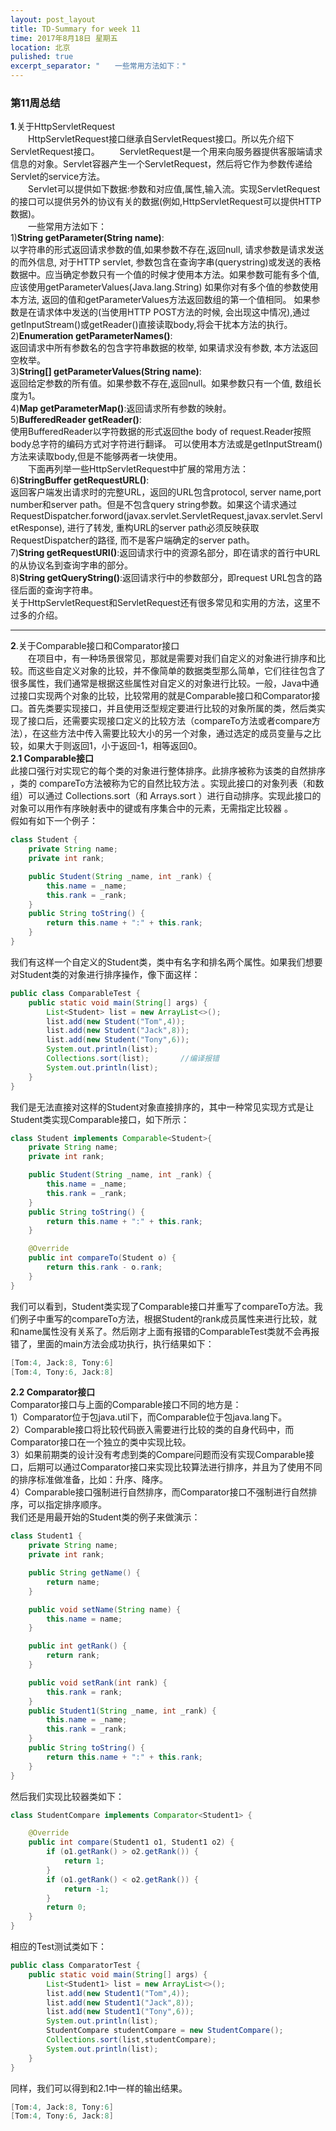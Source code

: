 ```yaml
---
layout: post_layout
title: TD-Summary for week 11
time: 2017年8月18日 星期五
location: 北京
pulished: true
excerpt_separator: "　　一些常用方法如下："
---
```


### 第11周总结

**1**.关于HttpServletRequest  
　　HttpServletRequest接口继承自ServletRequest接口。所以先介绍下ServletRequest接口。
　　ServletRequest是一个用来向服务器提供客服端请求信息的对象。Servlet容器产生一个ServletRequest，然后将它作为参数传递给Servlet的service方法。  
　　Servlet可以提供如下数据:参数和对应值,属性,输入流。实现ServletRequest的接口可以提供另外的协议有关的数据(例如,HttpServletRequest可以提供HTTP数据)。  
　　一些常用方法如下：  
1)**String getParameter(String name)**:    
以字符串的形式返回请求参数的值,如果参数不存在,返回null, 请求参数是请求发送的而外信息, 对于HTTP servlet, 参数包含在查询字串(querystring)或发送的表格数据中。应当确定参数只有一个值的时候才使用本方法。如果参数可能有多个值,应该使用getParameterValues(Java.lang.String)
如果你对有多个值的参数使用本方法, 返回的值和getParameterValues方法返回数组的第一个值相同。
如果参数是在请求体中发送的(当使用HTTP POST方法的时候, 会出现这中情况),通过getInputStream()或getReader()直接读取body,将会干扰本方法的执行。      
2)**Enumeration getParameterNames()**:  
返回请求中所有参数名的包含字符串数据的枚举, 如果请求没有参数, 本方法返回空枚举。  
3)**String[] getParameterValues(String name)**:  
返回给定参数的所有值。如果参数不存在,返回null。如果参数只有一个值, 数组长度为1。  
4)**Map getParameterMap()**:返回请求所有参数的映射。  
5)**BufferedReader getReader()**:  
 使用BufferedReader以字符数据的形式返回the body of  request.Reader按照body总字符的编码方式对字符进行翻译。 可以使用本方法或是getInputStream()方法来读取body,但是不能够两者一块使用。  
 　　下面再列举一些HttpServletRequest中扩展的常用方法：  
 6)**StringBuffer getRequestURL()**:  
 返回客户端发出请求时的完整URL，返回的URL包含protocol, server name,port number和server path。但是不包含query string参数。如果这个请求通过RequestDispatcher.forword(javax.servlet.ServletRequest,javax.servlet.ServletResponse), 进行了转发, 重构URL的server path必须反映获取RequestDispatcher的路径, 而不是客户端确定的server path。  
 7)**String getRequestURI()**:返回请求行中的资源名部分，即在请求的首行中URL的从协议名到查询字串的部分。  
 8)**String getQueryString()**:返回请求行中的参数部分，即request URL包含的路径后面的查询字符串。  
 关于HttpServletRequest和ServletRequest还有很多常见和实用的方法，这里不过多的介绍。
 
 ---
 **2**.关于Comparable接口和Comparator接口  
 　　在项目中，有一种场景很常见，那就是需要对我们自定义的对象进行排序和比较。而这些自定义对象的比较，并不像简单的数据类型那么简单，它们往往包含了很多属性，我们通常是根据这些属性对自定义的对象进行比较。一般，Java中通过接口实现两个对象的比较，比较常用的就是Comparable接口和Comparator接口。首先类要实现接口，并且使用泛型规定要进行比较的对象所属的类，然后类实现了接口后，还需要实现接口定义的比较方法（compareTo方法或者compare方法），在这些方法中传入需要比较大小的另一个对象，通过选定的成员变量与之比较，如果大于则返回1，小于返回-1，相等返回0。  
 **2.1 Comparable接口**  
 此接口强行对实现它的每个类的对象进行整体排序。此排序被称为该类的自然排序 ，类的 compareTo方法被称为它的自然比较方法 。实现此接口的对象列表（和数组）可以通过 Collections.sort（和 Arrays.sort ）进行自动排序。实现此接口的对象可以用作有序映射表中的键或有序集合中的元素，无需指定比较器 。  
假如有如下一个例子：
```Java
class Student {
    private String name;
    private int rank;

    public Student(String _name, int _rank) {
        this.name = _name;
        this.rank = _rank;
    }
    public String toString() {
        return this.name + ":" + this.rank;
    }
}
```
我们有这样一个自定义的Student类，类中有名字和排名两个属性。如果我们想要对Student类的对象进行排序操作，像下面这样：
```Java
public class ComparableTest {
    public static void main(String[] args) {
        List<Student> list = new ArrayList<>();
        list.add(new Student("Tom",4));
        list.add(new Student("Jack",8));
        list.add(new Student("Tony",6));
        System.out.println(list);
        Collections.sort(list);       //编译报错
        System.out.println(list);
    }
}
```
我们是无法直接对这样的Student对象直接排序的，其中一种常见实现方式是让Student类实现Comparable接口，如下所示：
```Java
class Student implements Comparable<Student>{
    private String name;
    private int rank;

    public Student(String _name, int _rank) {
        this.name = _name;
        this.rank = _rank;
    }
    public String toString() {
        return this.name + ":" + this.rank;
    }

    @Override
    public int compareTo(Student o) {
        return this.rank - o.rank;
    }
}
```
我们可以看到，Student类实现了Comparable接口并重写了compareTo方法。我们例子中重写的compareTo方法，根据Student的rank成员属性来进行比较，就和name属性没有关系了。然后刚才上面有报错的ComparableTest类就不会再报错了，里面的main方法会成功执行，执行结果如下：
```Java
[Tom:4, Jack:8, Tony:6]
[Tom:4, Tony:6, Jack:8]
```
**2.2 Comparator接口**  
Comparator接口与上面的Comparable接口不同的地方是：  
1）Comparator位于包java.util下，而Comparable位于包java.lang下。  
2）Comparable接口将比较代码嵌入需要进行比较的类的自身代码中，而Comparator接口在一个独立的类中实现比较。  
3）如果前期类的设计没有考虑到类的Compare问题而没有实现Comparable接口，后期可以通过Comparator接口来实现比较算法进行排序，并且为了使用不同的排序标准做准备，比如：升序、降序。  
4）Comparable接口强制进行自然排序，而Comparator接口不强制进行自然排序，可以指定排序顺序。  
我们还是用最开始的Student类的例子来做演示：
```Java
class Student1 {
    private String name;
    private int rank;

    public String getName() {
        return name;
    }

    public void setName(String name) {
        this.name = name;
    }

    public int getRank() {
        return rank;
    }

    public void setRank(int rank) {
        this.rank = rank;
    }
    public Student1(String _name, int _rank) {
        this.name = _name;
        this.rank = _rank;
    }
    public String toString() {
        return this.name + ":" + this.rank;
    }
}
```
然后我们实现比较器类如下：
```Java
class StudentCompare implements Comparator<Student1> {

    @Override
    public int compare(Student1 o1, Student1 o2) {
        if (o1.getRank() > o2.getRank()) {
            return 1;
        }
        if (o1.getRank() < o2.getRank()) {
            return -1;
        }
        return 0;
    }
}
```
相应的Test测试类如下：
```Java
public class ComparatorTest {
    public static void main(String[] args) {
        List<Student1> list = new ArrayList<>();
        list.add(new Student1("Tom",4));
        list.add(new Student1("Jack",8));
        list.add(new Student1("Tony",6));
        System.out.println(list);
        StudentCompare studentCompare = new StudentCompare();
        Collections.sort(list,studentCompare);
        System.out.println(list);
    }
}
```
同样，我们可以得到和2.1中一样的输出结果。
```Java
[Tom:4, Jack:8, Tony:6]
[Tom:4, Tony:6, Jack:8]
```

 
 
